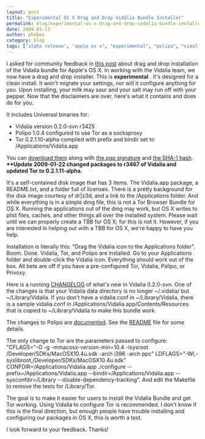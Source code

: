 ```yaml
---
layout: post
title: "Experimental OS X Drag and Drop Vidalia Bundle Installer"
permalink: blog/experimental-os-x-drag-and-drop-vidalia-bundle-installer
date: 2009-01-13
author: phobos
category: blog
tags: ["alpha release", "apple os x", "experimental", "polipo", "vidalia bundle"]
---
```


I asked for community feedback in [this post](https://blog.torproject.org/blog/os-x-vidalia-bundle-thoughts) about drag and drop installation of the Vidalia bundle for Apple's OS X. In working with the Vidalia team, we now have a drag and drop installer. This is **experimental** . It's designed for a clean install. It won't migrate your settings, nor will it configure anything for you. Upon installing, your milk may sour and your salt may run off with your pepper. Now that the disclaimers are over, here's what it contains and does do for you.

It includes Universal binaries for:

- Vidalia version 0.2.0-svn r3425
- Polipo 1.0.4 configured to use Tor as a socksproxy
- Tor 0.2.1.10-alpha compiled with prefix and bindir set to /Applications/Vidalia.app

You can [download them](http://interloper.org/tmp/vidalia/vidalia-bundle-0.2.1.11-alpha-0.2.0-svn-r3467-universal.dmg) along with [the pgp signature](http://interloper.org/tmp/vidalia/vidalia-bundle-0.2.1.11-alpha-0.2.0-svn-r3467-universal.dmg.asc) and [the SHA-1 hash](http://interloper.org/tmp/vidalia/vidalia-bundle-0.2.1.11-alpha-0.2.0-svn-r3467-universal.dmg.sha1). **\*\*Update 2009-01-22 changed packages to r3467 of Vidalia and updated Tor to 0.2.1.11-alpha.**

It's a self-contained disk image that has 3 items. The Vidalia.app package, a README.txt, and a folder full of licenses. There is a pretty background for the disk image courtesy of dr|z3d, and a link to the /Applications folder. And while everything is in a simple dmg file, this is not a Tor Browser Bundle for OS X. Running the applications out of the dmg may work, but OS X writes to plist files, caches, and other things all over the installed system. Please wait until we can properly create a TBB for OS X; for this is not it. However, if you are interested in helping out with a TBB for OS X, we're happy to have you help.

Installation is literally this: "Drag the Vidalia icon to the Applications folder". Boom. Done. Vidalia, Tor, and Polipo are installed. Go to your Applications folder and double-click the Vidalia icon. Everything should work out of the box. All bets are off if you have a pre-configured Tor, Vidalia, Polipo, or Privoxy.

Here is a running [CHANGELOG](http://trac.vidalia-project.net/browser/vidalia/trunk/CHANGELOG) of what's new in Vidalia 0.2.0-svn. One of the changes is that your Vidalia data directory is no longer ~/.vidalia/ but ~/Library/Vidalia. If you don't have a vidalia.conf in ~/Library/Vidalia, there is a sample vidalia.conf in /Applications/Vidalia.app/Contents/Resources that is copied to ~/Library/Vidalia to make this bundle work.

The changes to Polipo are [documented](https://svn.torproject.org/svn/tor/trunk/contrib/polipo/). See the [README](https://svn.torproject.org/svn/tor/trunk/contrib/polipo/README) file for some details.

The only change to Tor are the parameters passed to configure:
"CFLAGS="-O -g -mmacosx-version-min=10.4 -isysroot /Developer/SDKs/MacOSX10.4u.sdk -arch i386 -arch ppc" LDFLAGS="-Wl,-syslibroot,/Developer/SDKs/MacOSX10.4u.sdk"
CONFDIR=/Applications/Vidalia.app
./configure --prefix=/Applications/Vidalia.app --bindir=/Applications/Vidalia.app
--sysconfdir=/Library --disable-dependency-tracking". And edit the Makefile to remove the tests for /Library/Tor.

The goal is to make it easier for users to install the Vidalia Bundle and get Tor working. Using Vidalia to configure Tor is recommended. I don't know if this is the final direction, but enough people have trouble installing and configuring our packages in OS X, this is worth a test.

I look forward to your feedback. Thanks!

